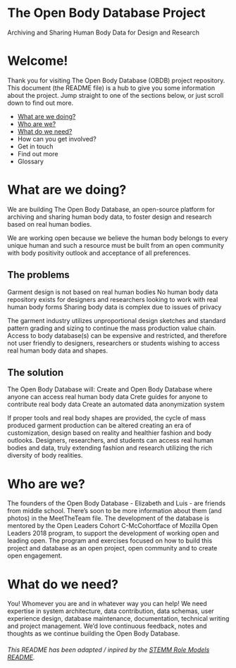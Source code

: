 # The Open Body Database Project
Archiving and Sharing Human Body Data for Design and Research

# Welcome!

Thank you for visiting The Open Body Database (OBDB) project repository.
This document (the README file) is a hub to give you some information about the project. Jump straight to one of the sections below, or just scroll down to find out more.

- [What are we doing?](https://github.com/openbodydatabase/obdb-project#what-are-we-doing)
- [Who are we?](https://github.com/openbodydatabase/obdb-project#who-are-we)
- [What do we need?](https://github.com/openbodydatabase/obdb-project#what-do-we-need)
- How can you get involved?
- Get in touch
- Find out more
- Glossary

# What are we doing?

We are building The Open Body Database, an open-source platform for archiving and sharing human body data, to foster design and research based on real human bodies.

We are working open because we believe the human body belongs to every unique human and such a resource must be built from an open community with body positivity outlook and acceptance of all preferences.

## The problems
Garment design is not based on real human bodies
No human body data repository exists for designers and researchers looking to work with real human body forms
Sharing body data is complex due to issues of privacy

The garment industry utilizes unproportional design sketches and standard pattern grading and sizing to continue the mass production value chain. Access to body database(s) can be expensive and restricted, and therefore not user friendly to designers, researchers or students wishing to access real human body data and shapes.   

## The solution
The Open Body Database will:
Create and Open Body Database where anyone can access real human body data
Crete guides for anyone to contribute real body data
Create an automated data anonymization system


If proper tools and real body shapes are provided, the cycle of mass produced garment production can be altered creating an era of customization, design based on reality and healthier fashion and body outlooks. Designers, researchers, and students can access real human bodies and data, truly extending fashion and research utilizing the rich diversity of body realities. 

# Who are we?

The founders of the Open Body Database - Elizabeth and Luis - are friends from middle school. There’s soon to be more information about them (and photos) in the MeetTheTeam file. 
The development of the database is mentored by the Open Leaders Cohort C-McCohortface of Mozilla Open Leaders 2018 program, to support the development of working open and leading open. The program and exercises focused on how to build this project and database as an open project, open community and to create open engagement.

# What do we need?

You! Whomever you are and in whatever way you can help! 
We need expertise in system architecture, data contribution, data schemas, user experience design, database maintenance, documentation, technical writing and project management. We’d love continuous feedback, notes and thoughts as we continue building the Open Body Database. 

###### This README has been adapted / inpired by the [STEMM Role Models README](https://github.com/KirstieJane/STEMMRoleModels).
